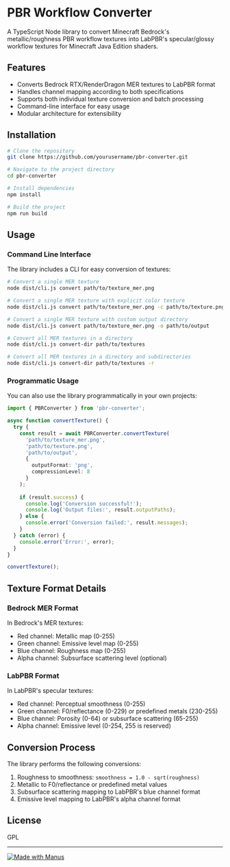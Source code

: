 # PBR Workflow Converter

A TypeScript Node library to convert Minecraft Bedrock's metallic/roughness PBR workflow textures into LabPBR's specular/glossy workflow textures for Minecraft Java Edition shaders.

## Features

- Converts Bedrock RTX/RenderDragon MER textures to LabPBR format
- Handles channel mapping according to both specifications
- Supports both individual texture conversion and batch processing
- Command-line interface for easy usage
- Modular architecture for extensibility

## Installation

```bash
# Clone the repository
git clone https://github.com/yourusername/pbr-converter.git

# Navigate to the project directory
cd pbr-converter

# Install dependencies
npm install

# Build the project
npm run build
```

## Usage

### Command Line Interface

The library includes a CLI for easy conversion of textures:

```bash
# Convert a single MER texture
node dist/cli.js convert path/to/texture_mer.png

# Convert a single MER texture with explicit color texture
node dist/cli.js convert path/to/texture_mer.png -c path/to/texture.png

# Convert a single MER texture with custom output directory
node dist/cli.js convert path/to/texture_mer.png -o path/to/output

# Convert all MER textures in a directory
node dist/cli.js convert-dir path/to/textures

# Convert all MER textures in a directory and subdirectories
node dist/cli.js convert-dir path/to/textures -r
```

### Programmatic Usage

You can also use the library programmatically in your own projects:

```typescript
import { PBRConverter } from 'pbr-converter';

async function convertTexture() {
  try {
    const result = await PBRConverter.convertTexture(
      'path/to/texture_mer.png',
      'path/to/texture.png',
      'path/to/output',
      {
        outputFormat: 'png',
        compressionLevel: 8
      }
    );
    
    if (result.success) {
      console.log('Conversion successful!');
      console.log('Output files:', result.outputPaths);
    } else {
      console.error('Conversion failed:', result.messages);
    }
  } catch (error) {
    console.error('Error:', error);
  }
}

convertTexture();
```

## Texture Format Details

### Bedrock MER Format

In Bedrock's MER textures:
- Red channel: Metallic map (0-255)
- Green channel: Emissive level map (0-255)
- Blue channel: Roughness map (0-255)
- Alpha channel: Subsurface scattering level (optional)

### LabPBR Format

In LabPBR's specular textures:
- Red channel: Perceptual smoothness (0-255)
- Green channel: F0/reflectance (0-229) or predefined metals (230-255)
- Blue channel: Porosity (0-64) or subsurface scattering (65-255)
- Alpha channel: Emissive level (0-254, 255 is reserved)

## Conversion Process

The library performs the following conversions:
1. Roughness to smoothness: `smoothness = 1.0 - sqrt(roughness)`
2. Metallic to F0/reflectance or predefined metal values
3. Subsurface scattering mapping to LabPBR's blue channel format
4. Emissive level mapping to LabPBR's alpha channel format

## License

GPL

---
[![Made with Manus](https://github.com/user-attachments/assets/7e5abadf-b44d-44b2-b95d-4550598f1c64)](https://manus.im/share/jHAeAUNTk4v0ca0kLXiRwx?replay=1)
